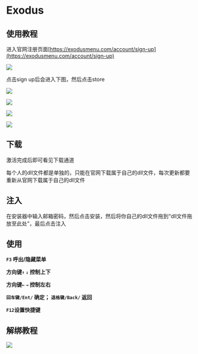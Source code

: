# Exodus
## 使用教程

进入官网注册页面[https://exodusmenu.com/account/sign-up](https://exodusmenu.com/account/sign-up)

![](<../../.gitbook/assets/image (200).png>)

点击sign up后会进入下图，然后点击store

![](../../.gitbook/assets/WJIC0.png)

![](../../.gitbook/assets/N6U9UEJ.png)

![](../../.gitbook/assets/B4BT.png)

![](../../.gitbook/assets/6WZH.png)

## 下载

激活完成后即可看见下载通道

每个人的dll文件都是单独的，只能在官网下载属于自己的dll文件，每次更新都要重新从官网下载属于自己的dll文件

## 注入

在安装器中输入邮箱密码，然后点击安装，然后将你自己的dll文件拖到“dll文件拖放至此处”，最后点击注入

## 使用

**`F3` 呼出/隐藏菜单**

**方向键`↑`  `↓` 控制上下**

**方向键`←`  `→` 控制左右**

**`回车键/Ent/` 确定； `退格键/Back/` 返回**

**`F12`设置快捷键**

## 解绑教程

![](../../.gitbook/assets/V@717@ZI4G\`9Y4O\)Q549SAP.png)

